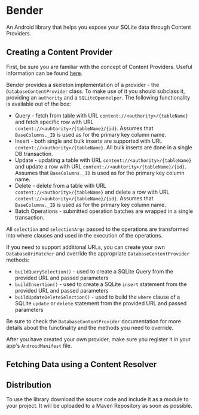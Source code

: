 # Bender

An Android library that helps you expose your SQLite data through Content Providers.

## Creating a Content Provider
First, be sure you are familiar with the concept of Content Providers.
Useful information can be found [here](http://developer.android.com/guide/topics/providers/content-providers.html).

Bender provides a skeleton implementation of a provider - the `DatabaseContentProvider` class. To make use of it you
should subclass it, providing an `authority` and a `SQLiteOpenHelper`. The following functionality is available out of the box:
* Query - fetch from table with URL `content://<authority>/{tableName}` and fetch specific row with URL `content://<auhtority>/{tableName}/{id}`.
Assumes that `BaseColumns._ID` is used as for the primary key column name.
* Insert - both single and bulk inserts are supported with URL `content://<authority>/{tableName}`.
All bulk inserts are done in a single DB transaction.
* Update - updating a table with URL `content://<authority>/{tableName}` and update a row with URL `content://<auhtority>/{tableName}/{id}`.
Assumes that `BaseColumns._ID` is used as for the primary key column name.
* Delete - delete from a table with URL `content://<authority>/{tableName}` and delete a row with URL `content://<auhtority>/{tableName}/{id}`.
Assumes that `BaseColumns._ID` is used as for the primary key column name.
* Batch Operations - submitted operation batches are wrapped in a single transaction.

All `selection` and `selectionArgs` passed to the operations are transformed into where clauses and used in the execution of the operations.

If you need to support additional URLs, you can create your own `DatabaseUriMatcher` and override the appropriate `DatabaseContentProvider` methods:
* `buildQuerySelection()` - used to create a SQLite Query from the provided URL and passed parameters
* `buildInsertion()` - used to create a SQLite `insert` statement from the provided URL and passed parameters
* `buildUpdateDeleteSelection()` - used to build the `where` clause of a SQLite `update` or `delete` statement from the provided URL and passed parameters

Be sure to check the `DatabaseContentProvider` documentation for more details about the functinality and the methods you need to override.

After you have created your own provider, make sure you register it in your app's `AndroidManifest` file.

## Fetching Data using a Content Resolver

## Distribution
To use the library download the source code and include it as a module to your project.
It will be uploaded to a Maven Repository as soon as possible.
